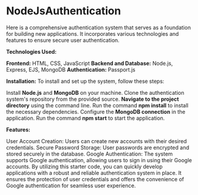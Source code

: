 # NodeJsAuthentication

Here is a comprehensive authentication system that serves as a foundation for building new applications. It incorporates various technologies and features to ensure secure user authentication.

**Technologies Used:**

**Frontend:** HTML, CSS, JavaScript
**Backend and Database:** Node.js, Express, EJS, MongoDB
**Authentication:** Passport.js

**Installation:**
To install and set up the system, follow these steps:

Install **Node.js** and **MongoDB** on your machine.
Clone the authentication system's repository from the provided source.
**Navigate to the project directory** using the command line.
Run the command **npm install** to install the necessary dependencies.
Configure the **MongoDB connection** in the application.
Run the command **npm start** to start the application.

**Features:**

User Account Creation: Users can create new accounts with their desired credentials.
Secure Password Storage: User passwords are encrypted and stored securely in the database.
Google Authentication: The system supports Google authentication, allowing users to sign in using their Google accounts.
By utilizing this starter code, you can quickly develop applications with a robust and reliable authentication system in place. It ensures the protection of user credentials and offers the convenience of Google authentication for seamless user experience.
